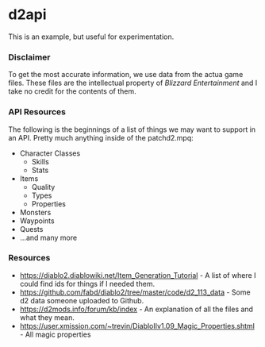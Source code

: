 # d2api

This is an example, but useful for experimentation.

### Disclaimer

To get the most accurate information, we use data from the actua game files. These files are the intellectual property of *Blizzard Entertainment* and I take no credit for the contents of them.

### API Resources

The following is the beginnings of a list of things we may want to support in an API. Pretty much anything inside of the patchd2.mpq:
* Character Classes
  * Skills
  * Stats
* Items
  * Quality
  * Types
  * Properties
* Monsters
* Waypoints
* Quests
* ...and many more

### Resources

* https://diablo2.diablowiki.net/Item_Generation_Tutorial - A list of where I could find ids for things if I needed them.
* https://github.com/fabd/diablo2/tree/master/code/d2_113_data - Some d2 data someone uploaded to Github.
* https://d2mods.info/forum/kb/index - An explanation of all the files and what they mean.
* https://user.xmission.com/~trevin/DiabloIIv1.09_Magic_Properties.shtml - All magic properties

